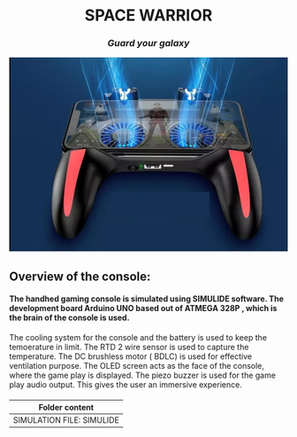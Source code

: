 


<h1 align="center">SPACE WARRIOR</h1>
<h3 align = "center"><i>Guard your galaxy</i></h3>

<p align="center">
  <img width="800" src="https://github.com/Y-133/M2-EmbSys/blob/ea040cfdc2f1288fe8de779f5ea9ed887052bf31/images/joystick_fan.jpg" alt="Console">
</p>

## Overview of the console: ## 
#### The handhed gaming console is simulated using SIMULIDE software. The development board Arduino UNO based out of ATMEGA 328P , which is the brain of the console is used.
The cooling system for the console and the battery is used to keep the temoerature in limit. The RTD 2 wire sensor is used to capture the temperature. The DC brushless motor 
( BDLC) is used for effective ventilation purpose. The OLED screen acts as the face of the console, where the game play is displayed. The piezo buzzer is used for the game play audio
output. This gives the user an immersive experience. 
####

|Folder content |
|--------|
| SIMULATION FILE: SIMULIDE | ##
